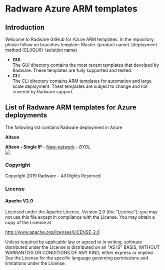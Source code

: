 # Radware Azure ARM templates

## Introduction
Welcome to Radware GitHub for Azure ARM templates.
In the repository, please follow on bracnhes template:
Master-(product name)-(deployment method (CLI/GUI))-(solution name)
  
  - **GUI**<br>
  The GUI directory contains the most recent templates that devolped by Radware.
  These templates are fully supported and tested.
   - **CLI**<br>
   The CLI directory contains ARM templates for automation and large scale deployment.
   Thest templates are subject to change and not covered by Radware support.

## List of Radware ARM templates for Azure deployments

The following list contains Radware deployment in Azure

**Alteon**<br>

  **Alteon - Single IP**
    - [New-network](https://github.com/F5Networks/f5-azure-arm-templates/tree/v6.0.0.0/supported/standalone/1nic/new-stack)
      - *BYOL* <br><a href="https://portal.azure.com/#create/Microsoft.Template/uri/https://raw.githubusercontent.com/Radware/Radware-azure-arm-templates/master/Alteon/GUI/Standalone/SingleIP/new-network/deploy.template.json">  <img src="http://azuredeploy.net/deploybutton.png"/></a><br>


### Copyright

Copyright 2019 Radware – All Rights Reserved

### License

#### Apache V2.0

Licensed under the Apache License, Version 2.0 (the "License"); you may not use
this file except in compliance with the License. You may obtain a copy of the
License at

http://www.apache.org/licenses/LICENSE-2.0

Unless required by applicable law or agreed to in writing, software
distributed under the License is distributed on an "AS IS" BASIS,
WITHOUT WARRANTIES OR CONDITIONS OF ANY KIND, either express or implied.
See the License for the specific language governing permissions and limitations
under the License.
